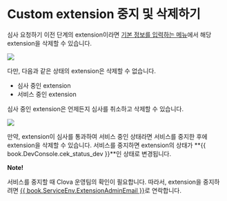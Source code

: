 <!-- Note! This content includes shared parts. Therefore, when you update this, you should beware of synchronization. -->

<!-- Start of the shared content: RemovingExtension -->

# Custom extension 중지 및 삭제하기

심사 요청하기 이전 단계의 extension이라면 [기본 정보를 입력하는 메뉴](/DevConsole/Guides/ManageCustomExtension/Register_Custom_Extension.md#InputExtensionInfo)에서 해당 extension을 삭제할 수 있습니다.

![](/DevConsole/Assets/Images/DevConsole-Remove_Extension.png)

다만, 다음과 같은 상태의 extension은 삭제할 수 없습니다.

* 심사 중인 extension
* 서비스 중인 extension

심사 중인 extension은 언제든지 심사를 취소하고 삭제할 수 있습니다.

![](/DevConsole/Assets/Images/DevConsole-Cancel_Submission.png)

만약, extension이 심사를 통과하여 서비스 중인 상태라면 서비스를 중지한 후에 extension을 삭제할 수 있습니다. 서비스를 중지하면 extension의 상태가 **{{ book.DevConsole.cek_status_dev }}**인 상태로 변경됩니다.

<div class="note">
  <p><strong>Note!</strong></p>
  <p>서비스를 중지할 때 Clova 운영팀의 확인이 필요합니다. 따라서, extension을 중지하려면 <a href="mailto:{{ book.ServiceEnv.ExtensionAdminEmail }}">{{ book.ServiceEnv.ExtensionAdminEmail }}</a>로 연락합니다.</p>
</div>

<!-- End of the shared content -->
